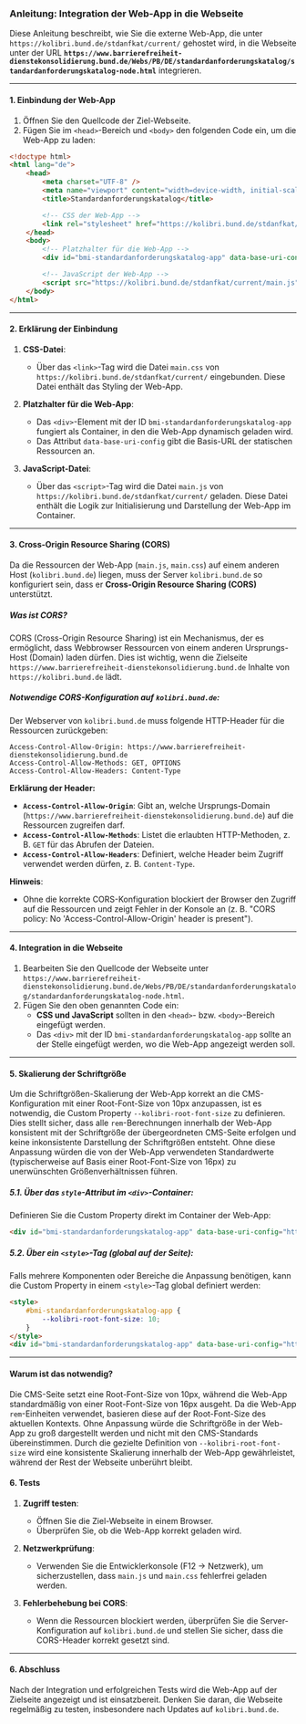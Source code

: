 ### Anleitung: Integration der Web-App in die Webseite

Diese Anleitung beschreibt, wie Sie die externe Web-App, die unter `https://kolibri.bund.de/stdanfkat/current/` gehostet wird, in die Webseite unter der URL
**`https://www.barrierefreiheit-dienstekonsolidierung.bund.de/Webs/PB/DE/standardanforderungskatalog/standardanforderungskatalog-node.html`** integrieren.

---

#### **1. Einbindung der Web-App**

1. Öffnen Sie den Quellcode der Ziel-Webseite.
2. Fügen Sie im `<head>`-Bereich und `<body>` den folgenden Code ein, um die Web-App zu laden:

```html
<!doctype html>
<html lang="de">
	<head>
		<meta charset="UTF-8" />
		<meta name="viewport" content="width=device-width, initial-scale=1.0" />
		<title>Standardanforderungskatalog</title>

		<!-- CSS der Web-App -->
		<link rel="stylesheet" href="https://kolibri.bund.de/stdanfkat/current/main.css" />
	</head>
	<body>
		<!-- Platzhalter für die Web-App -->
		<div id="bmi-standardanforderungskatalog-app" data-base-uri-config="https://kolibri.bund.de/stdanfkat/current/"></div>

		<!-- JavaScript der Web-App -->
		<script src="https://kolibri.bund.de/stdanfkat/current/main.js"></script>
	</body>
</html>
```

---

#### **2. Erklärung der Einbindung**

1. **CSS-Datei**:

   - Über das `<link>`-Tag wird die Datei `main.css` von `https://kolibri.bund.de/stdanfkat/current/` eingebunden. Diese Datei enthält das Styling der Web-App.

2. **Platzhalter für die Web-App**:

   - Das `<div>`-Element mit der ID `bmi-standardanforderungskatalog-app` fungiert als Container, in den die Web-App dynamisch geladen wird.
   - Das Attribut `data-base-uri-config` gibt die Basis-URL der statischen Ressourcen an.

3. **JavaScript-Datei**:
   - Über das `<script>`-Tag wird die Datei `main.js` von `https://kolibri.bund.de/stdanfkat/current/` geladen. Diese Datei enthält die Logik zur Initialisierung und Darstellung der Web-App im Container.

---

#### **3. Cross-Origin Resource Sharing (CORS)**

Da die Ressourcen der Web-App (`main.js`, `main.css`) auf einem anderen Host (`kolibri.bund.de`) liegen, muss der Server `kolibri.bund.de` so konfiguriert sein, dass er **Cross-Origin Resource Sharing (CORS)** unterstützt.

##### **Was ist CORS?**

CORS (Cross-Origin Resource Sharing) ist ein Mechanismus, der es ermöglicht, dass Webbrowser Ressourcen von einem anderen Ursprungs-Host (Domain) laden dürfen. Dies ist wichtig, wenn die Zielseite `https://www.barrierefreiheit-dienstekonsolidierung.bund.de` Inhalte von `https://kolibri.bund.de` lädt.

##### **Notwendige CORS-Konfiguration auf `kolibri.bund.de`:**

Der Webserver von `kolibri.bund.de` muss folgende HTTP-Header für die Ressourcen zurückgeben:

```http
Access-Control-Allow-Origin: https://www.barrierefreiheit-dienstekonsolidierung.bund.de
Access-Control-Allow-Methods: GET, OPTIONS
Access-Control-Allow-Headers: Content-Type
```

**Erklärung der Header:**

- **`Access-Control-Allow-Origin`**: Gibt an, welche Ursprungs-Domain (`https://www.barrierefreiheit-dienstekonsolidierung.bund.de`) auf die Ressourcen zugreifen darf.
- **`Access-Control-Allow-Methods`**: Listet die erlaubten HTTP-Methoden, z. B. `GET` für das Abrufen der Dateien.
- **`Access-Control-Allow-Headers`**: Definiert, welche Header beim Zugriff verwendet werden dürfen, z. B. `Content-Type`.

**Hinweis**:

- Ohne die korrekte CORS-Konfiguration blockiert der Browser den Zugriff auf die Ressourcen und zeigt Fehler in der Konsole an (z. B. "CORS policy: No 'Access-Control-Allow-Origin' header is present").

---

#### **4. Integration in die Webseite**

1. Bearbeiten Sie den Quellcode der Webseite unter `https://www.barrierefreiheit-dienstekonsolidierung.bund.de/Webs/PB/DE/standardanforderungskatalog/standardanforderungskatalog-node.html`.
2. Fügen Sie den oben genannten Code ein:
   - **CSS und JavaScript** sollten in den `<head>`- bzw. `<body>`-Bereich eingefügt werden.
   - Das `<div>` mit der ID `bmi-standardanforderungskatalog-app` sollte an der Stelle eingefügt werden, wo die Web-App angezeigt werden soll.

---

#### **5. Skalierung der Schriftgröße**

Um die Schriftgrößen-Skalierung der Web-App korrekt an die CMS-Konfiguration mit einer Root-Font-Size von 10px anzupassen, ist es notwendig, die Custom Property `--kolibri-root-font-size` zu definieren. Dies stellt sicher, dass alle `rem`-Berechnungen innerhalb der Web-App konsistent mit der Schriftgröße der übergeordneten CMS-Seite erfolgen und keine inkonsistente Darstellung der Schriftgrößen entsteht. Ohne diese Anpassung würden die von der Web-App verwendeten Standardwerte (typischerweise auf Basis einer Root-Font-Size von 16px) zu unerwünschten Größenverhältnissen führen.

##### **5.1. Über das `style`-Attribut im `<div>`-Container:**

Definieren Sie die Custom Property direkt im Container der Web-App:

```html
<div id="bmi-standardanforderungskatalog-app" data-base-uri-config="https://kolibri.bund.de/stdanfkat/current/" style="--kolibri-root-font-size: 10;"></div>
```

##### **5.2. Über ein `<style>`-Tag (global auf der Seite):**

Falls mehrere Komponenten oder Bereiche die Anpassung benötigen, kann die Custom Property in einem `<style>`-Tag global definiert werden:

```html
<style>
	#bmi-standardanforderungskatalog-app {
		--kolibri-root-font-size: 10;
	}
</style>
<div id="bmi-standardanforderungskatalog-app" data-base-uri-config="https://kolibri.bund.de/stdanfkat/current/"></div>
```

---

#### **Warum ist das notwendig?**

Die CMS-Seite setzt eine Root-Font-Size von 10px, während die Web-App standardmäßig von einer Root-Font-Size von 16px ausgeht. Da die Web-App `rem`-Einheiten verwendet, basieren diese auf der Root-Font-Size des aktuellen Kontexts. Ohne Anpassung würde die Schriftgröße in der Web-App zu groß dargestellt werden und nicht mit den CMS-Standards übereinstimmen. Durch die gezielte Definition von `--kolibri-root-font-size` wird eine konsistente Skalierung innerhalb der Web-App gewährleistet, während der Rest der Webseite unberührt bleibt.

#### **6. Tests**

1. **Zugriff testen**:

   - Öffnen Sie die Ziel-Webseite in einem Browser.
   - Überprüfen Sie, ob die Web-App korrekt geladen wird.

2. **Netzwerkprüfung**:

   - Verwenden Sie die Entwicklerkonsole (F12 → Netzwerk), um sicherzustellen, dass `main.js` und `main.css` fehlerfrei geladen werden.

3. **Fehlerbehebung bei CORS**:
   - Wenn die Ressourcen blockiert werden, überprüfen Sie die Server-Konfiguration auf `kolibri.bund.de` und stellen Sie sicher, dass die CORS-Header korrekt gesetzt sind.

---

#### **6. Abschluss**

Nach der Integration und erfolgreichen Tests wird die Web-App auf der Zielseite angezeigt und ist einsatzbereit. Denken Sie daran, die Webseite regelmäßig zu testen, insbesondere nach Updates auf `kolibri.bund.de`.
